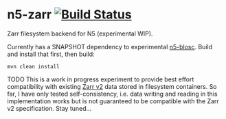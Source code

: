 # n5-zarr [![Build Status](https://travis-ci.com/saalfeldlab/n5-zarr.svg?branch=master)](https://travis-ci.com/saalfeldlab/n5-zarr)
Zarr filesystem backend for N5 (experimental WIP).

Currently has a SNAPSHOT dependency to experimental [n5-blosc](https://github.com/saalfeldlab/n5-blosc).  Build and install that first, then build:
```
mvn clean install
```

TODO This is a work in progress experiment to provide best effort compatibility with existing [Zarr v2](https://zarr.readthedocs.io/en/stable/spec/v2.html) data stored in filesystem containers.  So far, I have only tested self-consistency, i.e. data writing and reading in this implementation works but is not guaranteed to be compatible with the Zarr v2 specification.  Stay tuned...
